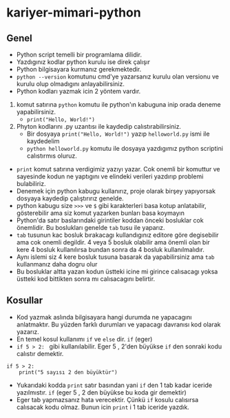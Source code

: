 # kariyer-mimari-python
## Genel
* Python script temelli bir programlama dilidir.
* Yazdıgınız kodlar python kurulu ise direk çalışır
* Python bilgisayara kurmanız gerekmektedir.
* `python --version` komutunu cmd'ye yazarsanız kurulu olan versionu ve kurulu olup olmadıgını anlayabilirsiniz.
* Python kodları yazmak icin 2 yöntem vardır. 
1. komut satırına `python` komutu ile python'ın kabuguna inip orada deneme yapabilirsiniz.
    * `print("Hello, World!")`
2. Phyton kodlarını .py uzantısı ile kaydedip calıstırabilirsiniz.
    * Bir dosyaya `print("Hello, World!")` yazıp `helloworld.py` ismi ile kaydedelim
    * `python helloworld.py` komutu ile dosyaya yazdıgımız python scriptini calıstırmıs oluruz.
* `print` komut satırına verdigimiz yazıyı yazar. Cok onemli bir komuttur ve sayesinde kodun ne yaptıgını ve elindeki verileri yazdırıp problemi bulabiliriz.
* Denemek için python kabugu kullanırız, proje olarak birşey yapıyorsak dosyaya kaydedip çalıştırırız genelde.
* python kabugu size `>>>` ve `$` gibi karakterleri basa kotup anlatabilir, gösterebilir ama siz komut yazarken bunları basa koymayın
* Python'da satır baslarındaki girintiler koddan önceki bosluklar cok önemlidir. Bu boslukları genelde `tab` tusu ile yaparız.
* `tab` tusunun kac bosluk bırakacagı kullandıgınız editore göre degisebilir ama cok onemli degildir. 4 veya 5 bosluk olabilir ama önemli olan bir kere 4 bosluk kullanılırsa bundan sonra da 4 bosluk kullanılmalıdır.
* Aynı islemi siz 4 kere bosluk tusuna basarak da yapabilirsiniz ama `tab` kullanmanız daha dogru olur
* Bu bosluklar altta yazan kodun üstteki icine mi girince calısacagı yoksa üstteki kod bittikten sonra mı calısacagını belirtir.

## Kosullar
* Kod yazmak aslında bilgisayara hangi durumda ne yapacagını anlatmaktır. Bu yüzden farklı durumları ve yapacagı davranısı kod olarak yazarız.
* En temel kosul kullanımı `if` ve `else` dir. `if` (eger) 
* `if 5 > 2: ` gibi kullanılabilir. Eger 5 , 2'den büyükse `if` den sonraki kodu calıstır demektir.
```
if 5 > 2: 
    print("5 sayısı 2 den büyüktür")
```
* Yukarıdaki kodda `print` satır basından yani `if` den 1 tab kadar iceride yazılmıstır. `if` (eger 5 , 2 den büyükse bu koda gir demektir)
* Eger tab yapmazsanız hata verecektir. Çünkü `if` kosulu calısırsa calısacak kodu olmaz. Bunun icin `print` i 1 tab iceride yazdık.

